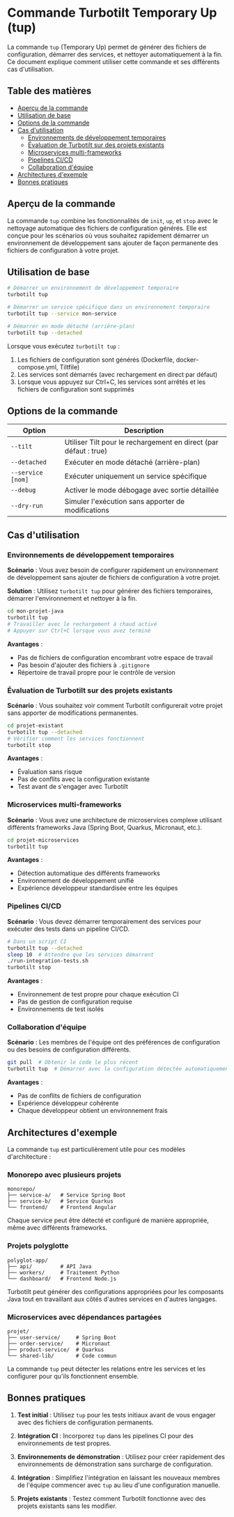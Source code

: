 # Commande Turbotilt Temporary Up (tup)

La commande `tup` (Temporary Up) permet de générer des fichiers de configuration, démarrer des services, et nettoyer automatiquement à la fin. Ce document explique comment utiliser cette commande et ses différents cas d'utilisation.

## Table des matières

- [Aperçu de la commande](#aperçu-de-la-commande)
- [Utilisation de base](#utilisation-de-base)
- [Options de la commande](#options-de-la-commande)
- [Cas d'utilisation](#cas-dutilisation)
  - [Environnements de développement temporaires](#environnements-de-développement-temporaires)
  - [Évaluation de Turbotilt sur des projets existants](#évaluation-de-turbotilt-sur-des-projets-existants)
  - [Microservices multi-frameworks](#microservices-multi-frameworks)
  - [Pipelines CI/CD](#pipelines-cicd)
  - [Collaboration d'équipe](#collaboration-déquipe)
- [Architectures d'exemple](#architectures-dexemple)
- [Bonnes pratiques](#bonnes-pratiques)

## Aperçu de la commande

La commande `tup` combine les fonctionnalités de `init`, `up`, et `stop` avec le nettoyage automatique des fichiers de configuration générés. Elle est conçue pour les scénarios où vous souhaitez rapidement démarrer un environnement de développement sans ajouter de façon permanente des fichiers de configuration à votre projet.

## Utilisation de base

```bash
# Démarrer un environnement de développement temporaire
turbotilt tup

# Démarrer un service spécifique dans un environnement temporaire
turbotilt tup --service mon-service

# Démarrer en mode détaché (arrière-plan)
turbotilt tup --detached
```

Lorsque vous exécutez `turbotilt tup` :

1. Les fichiers de configuration sont générés (Dockerfile, docker-compose.yml, Tiltfile)
2. Les services sont démarrés (avec rechargement en direct par défaut)
3. Lorsque vous appuyez sur Ctrl+C, les services sont arrêtés et les fichiers de configuration sont supprimés

## Options de la commande

| Option | Description |
|--------|-------------|
| `--tilt` | Utiliser Tilt pour le rechargement en direct (par défaut : true) |
| `--detached` | Exécuter en mode détaché (arrière-plan) |
| `--service [nom]` | Exécuter uniquement un service spécifique |
| `--debug` | Activer le mode débogage avec sortie détaillée |
| `--dry-run` | Simuler l'exécution sans apporter de modifications |

## Cas d'utilisation

### Environnements de développement temporaires

**Scénario** : Vous avez besoin de configurer rapidement un environnement de développement sans ajouter de fichiers de configuration à votre projet.

**Solution** : Utilisez `turbotilt tup` pour générer des fichiers temporaires, démarrer l'environnement et nettoyer à la fin.

```bash
cd mon-projet-java
turbotilt tup
# Travailler avec le rechargement à chaud activé
# Appuyer sur Ctrl+C lorsque vous avez terminé
```

**Avantages** :
- Pas de fichiers de configuration encombrant votre espace de travail
- Pas besoin d'ajouter des fichiers à `.gitignore`
- Répertoire de travail propre pour le contrôle de version

### Évaluation de Turbotilt sur des projets existants

**Scénario** : Vous souhaitez voir comment Turbotilt configurerait votre projet sans apporter de modifications permanentes.

```bash
cd projet-existant
turbotilt tup --detached
# Vérifier comment les services fonctionnent
turbotilt stop
```

**Avantages** :
- Évaluation sans risque
- Pas de conflits avec la configuration existante
- Test avant de s'engager avec Turbotilt

### Microservices multi-frameworks

**Scénario** : Vous avez une architecture de microservices complexe utilisant différents frameworks Java (Spring Boot, Quarkus, Micronaut, etc.).

```bash
cd projet-microservices
turbotilt tup
```

**Avantages** :
- Détection automatique des différents frameworks
- Environnement de développement unifié
- Expérience développeur standardisée entre les équipes

### Pipelines CI/CD

**Scénario** : Vous devez démarrer temporairement des services pour exécuter des tests dans un pipeline CI/CD.

```bash
# Dans un script CI
turbotilt tup --detached
sleep 10  # Attendre que les services démarrent
./run-integration-tests.sh
turbotilt stop
```

**Avantages** :
- Environnement de test propre pour chaque exécution CI
- Pas de gestion de configuration requise
- Environnements de test isolés

### Collaboration d'équipe

**Scénario** : Les membres de l'équipe ont des préférences de configuration ou des besoins de configuration différents.

```bash
git pull  # Obtenir le code le plus récent
turbotilt tup  # Démarrer avec la configuration détectée automatiquement
```

**Avantages** :
- Pas de conflits de fichiers de configuration
- Expérience développeur cohérente
- Chaque développeur obtient un environnement frais

## Architectures d'exemple

La commande `tup` est particulièrement utile pour ces modèles d'architecture :

### Monorepo avec plusieurs projets

```
monorepo/
├── service-a/   # Service Spring Boot
├── service-b/   # Service Quarkus
└── frontend/    # Frontend Angular
```

Chaque service peut être détecté et configuré de manière appropriée, même avec différents frameworks.

### Projets polyglotte

```
polyglot-app/
├── api/         # API Java
├── workers/     # Traitement Python
└── dashboard/   # Frontend Node.js
```

Turbotilt peut générer des configurations appropriées pour les composants Java tout en travaillant aux côtés d'autres services en d'autres langages.

### Microservices avec dépendances partagées

```
projet/
├── user-service/     # Spring Boot
├── order-service/    # Micronaut
├── product-service/  # Quarkus
└── shared-lib/       # Code commun
```

La commande `tup` peut détecter les relations entre les services et les configurer pour qu'ils fonctionnent ensemble.

## Bonnes pratiques

1. **Test initial** : Utilisez `tup` pour les tests initiaux avant de vous engager avec des fichiers de configuration permanents.

2. **Intégration CI** : Incorporez `tup` dans les pipelines CI pour des environnements de test propres.

3. **Environnements de démonstration** : Utilisez pour créer rapidement des environnements de démonstration sans surcharge de configuration.

4. **Intégration** : Simplifiez l'intégration en laissant les nouveaux membres de l'équipe commencer avec `tup` au lieu d'une configuration manuelle.

5. **Projets existants** : Testez comment Turbotilt fonctionne avec des projets existants sans les modifier.
